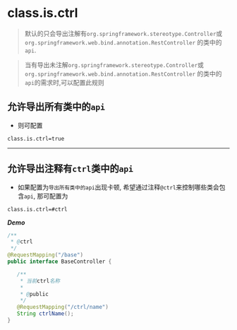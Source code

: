 # class.is.ctrl

> 默认的只会导出注解有`org.springframework.stereotype.Controller`或`org.springframework.web.bind.annotation.RestController`
的类中的`api`.

> 当有导出未注解`org.springframework.stereotype.Controller`或`org.springframework.web.bind.annotation.RestController`
的类中的`api`的需求时,可以配置此规则


## 允许导出所有类中的`api`

- 则可配置

 ```properties
 class.is.ctrl=true
 ```

---

## 允许导出注释有`ctrl`类中的`api`

- 如果配置为`导出所有类中的api`出现卡顿, 希望通过注释`@ctrl`来控制哪些类会包含`api`, 那可配置为

 ```properties
 class.is.ctrl=#ctrl
 ```

***Demo***
 
 ```java
 /**
  * @ctrl
  */
@RequestMapping("/base")
public interface BaseController {

    /**
     * 当前ctrl名称
     *
     * @public
     */
    @RequestMapping("/ctrl/name")
    String ctrlName();
}
 ```